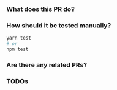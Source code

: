 ### What does this PR do?

### How should it be tested manually?

```bash
yarn test
# or
npm test
```

### Are there any related PRs?

### TODOs
